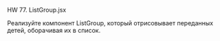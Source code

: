 HW 77. ListGroup.jsx

Реализуйте компонент ListGroup, который отрисовывает переданных детей, оборачивая их в список.
